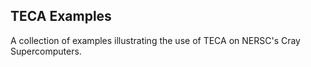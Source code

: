 ## TECA Examples
A collection of examples illustrating the use of TECA on NERSC's Cray Supercomputers.


<!--
## AR Detection

<table>
  <tr><th>Algorithm</th><th>Data</th></tr>
  <tr>
  <td rowspan="2"> <h4>CASCADE BARD<h4> </td>
  <td> <a href="AR-Detection/CASCADE_BARD/CMIP6_ECMWF-IFS-HR/README.md">CMIP6_ECMWF-IFS-HR</a></td>
  </tr>
  <tr>
  <td> <a href="AR-Detection/CASCADE_BARD/CMIP6_MOHC_HadGEM3-GC31-HM/README.md">CMIP6_MOHC_HadGEM3-GC31-HM</a> </td>
  </tr>
  
  <tr>
  <td rowspan="1"> <h4>Machine Learning<h5> </h4>
  <td> <a href="AR-Detection/Machine-Learning/CMIP6_ECMWF-IFS-HR/README.md"> CMIP6_ECMWF-IFS-HR </a></td>
  </tr>
</table>

## IVT Calculation
| Data      |
| --------- |
| [CMIP6_ECMWF-IFS-HR](IVT-Calculation/CMIP6_ECMWF-IFS-HR/README.md) |

## TC Detection
| Data      |
| --------- |
| [CAM5-1-025degree_All-Hist](TC-Detection/CAM5-1-025degree_All-Hist/README.md) |

## Temporal Reduction
<table>
  <tr><th>Interval</th><th>Operator</th><th>Data</th></tr>
  <tr>
  <td rowspan="2"> <h4>Seasonal<h4> </td> <td rowspan="2"> Average </td>
  <td> <a href="Temporal-Reduction/Seasonal-Average/CAM5-1-025degree_All-Hist/README.md">CAM5-1-025degree_All-Hist</a></td>
  </tr>
  <tr> <td> <a href="Temporal-Reduction/Seasonal-Average/ERA5_e5_oper_an_sfc/README.md">ERA5_e5_oper_an_sfc</a></td>
  <tr>
  <td rowspan="1"> <h4>Daily<h4> </td> <td> Average </td>
  <td> <a href="Temporal-Reduction/Daily-Average/CAM5-1-025degree_All-Hist/README.md">CAM5-1-025degree_All-Hist</a></td>
  </tr>
</table>
-->
